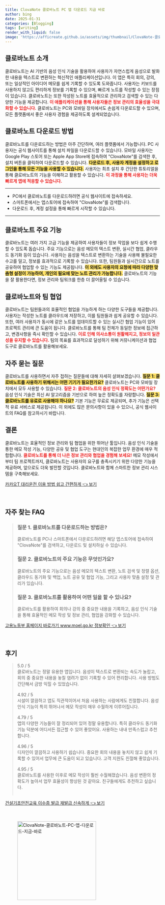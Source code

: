 ```yaml
---
title: ClovaNote 클로바노트 PC 앱 다운로드 지금 바로
author: bing
date: 2025-01-31
categories: [Blogging]
tags: [writing]
render_with_liquid: false
image: 'https://afficreate.github.io/assets/img/thumbnail/ClovaNote-클로바노트-PC-앱-다운로드-지금-바로.webp'
---
```



<h2 id='클로바노트_소개'>클로바노트 소개</h2>

<p>클로바노트는 AI 기반의 음성 인식 기술을 활용하여 사용자가 자연스럽게 음성으로 발화한 내용을 텍스트로 변환하는 혁신적인 애플리케이션입니다. 이 앱은 특히 회의, 강의, 또는 일상적인 아이디어 메모를 쉽게 기록할 수 있도록 도와줍니다. 사용자는 키보드를 사용하지 않고도 편리하게 정보를 기록할 수 있으며, 빠르게 노트를 작성할 수 있는 장점이 있습니다. 클로바노트는 또한 작성된 노트를 효율적으로 관리하고 검색할 수 있는 다양한 기능을 제공합니다. <b><span style="color: #ee2323;">이 애플리케이션을 통해 사용자들은 정보 관리의 효율성을 극대화할 수 있습니다.</span></b> 클로바노트는 PC와 모바일 장치에서도 손쉽게 다운로드할 수 있으며, 모든 플랫폼에서 좋은 사용자 경험을 제공하도록 설계되었습니다.</p>

<h2 id='다운로드_방법'>클로바노트 다운로드 방법</h2>

<p>클로바노트를 다운로드하는 방법은 아주 간단하며, 여러 플랫폼에서 가능합니다. PC 사용자는 공식 웹사이트를 통해 설치 파일을 다운로드할 수 있습니다. 모바일 사용자는 Google Play 스토어 또는 Apple App Store에 접속하여 "ClovaNote"를 검색한 후, 설치 버튼을 클릭하여 다운로드할 수 있습니다. <b><span style="background-color: #ffe066;">다운로드 후, 사용자 계정을 설정하고 로그인을 통해 모든 기능을 사용할 수 있습니다.</span></b> 사용자는 최초 설치 후 간단한 튜토리얼을 통해 클로바노트의 기능을 이해하고 활용할 수 있습니다. <b><span style="color: #ee2323;">이 과정을 통해 사용자는 더욱 빠르게 앱에 적응할 수 있습니다.</span></b></p>

<hr />

<ul>
    <li>PC에서 클로바노트를 다운로드하려면 공식 웹사이트에 접속하세요.</li>
    <li>스마트폰에서는 앱스토어에 접속하여 "ClovaNote"를 검색합니다.</li>
    <li>다운로드 후, 계정 설정을 통해 빠르게 시작할 수 있습니다.</li>
</ul>

<hr />

<h2 id='기능_분석'>클로바노트 주요 기능</h2>

<p>클로바노트는 여러 가지 고급 기능을 제공하여 사용자들이 정보 작업을 보다 쉽게 수행할 수 있도록 돕습니다. 주요 기능으로는 음성 메모의 텍스트 변환, 실시간 협업, 클라우드 동기화 등이 있습니다. 사용자는 음성을 텍스트로 변환하는 기술을 사용해 불필요한 수고를 덜고, 정보를 효과적으로 기록할 수 있습니다. 또한, 팀원들과 실시간으로 노트를 공유하여 협업할 수 있는 기능도 제공됩니다. <b><span style="background-color: #ffe066;">이 외에도 사용자의 요청에 따라 다양한 맞춤형 설정이 가능하여, 개인의 필요에 맞는 노트 관리가 가능합니다.</span></b> 클로바노트의 기능을 잘 활용한다면, 정보 관리와 팀워크를 한층 더 끌어올릴 수 있습니다.</p>

<h2 id='팀_협업'>클로바노트와 팀 협업</h2>

<p>클로바노트는 팀원들과의 효율적인 협업을 가능하게 하는 다양한 도구들을 제공합니다. 사용자는 작성한 노트를 클라우드에 저장하고, 이를 팀원들과 쉽게 공유할 수 있습니다. 또한, 여러 사용자가 동시에 같은 노트를 업데이트할 수 있는 실시간 협업 기능이 있어 프로젝트 관리에 큰 도움이 됩니다. 클로바노트를 통해 팀 전체가 동일한 정보에 접근하고, 변경사항을 즉시 확인할 수 있습니다. <b><span style="color: #ee2323;">이로 인해 의사소통이 원활해지고, 정보의 일관성을 유지할 수 있습니다.</span></b> 팀의 목표를 효과적으로 달성하기 위해 커뮤니케이션과 협업 도구로 클로바노트를 활용해보세요.</p>

<h2 id='자주_묻는_질문'>자주 묻는 질문</h2>

<p>클로바노트를 사용하면서 자주 접하는 질문들에 대해 자세히 살펴보겠습니다. <b><span style="background-color: #ffe066;">질문 1: 클로바노트를 사용하기 위해서는 어떤 기기가 필요한가요?</span></b> 클로바노트는 PC와 모바일 장치에서 모두 사용할 수 있습니다. <b><span style="color: #ee2323;">질문 2: 클로바노트의 음성 인식 정확도는 어떤가요?</span></b> 음성 인식 기술은 최신 AI 알고리즘을 기반으로 하여 높은 정확도를 자랑합니다. <b><span style="background-color: #ffe066;">질문 3: 클로바노트를 유료로 사용해야 하나요?</span></b> 기본 기능은 무료로 제공되며, 추가 기능은 선택적 유료 서비스로 제공됩니다. 이 외에도 많은 문의사항이 있을 수 있으니, 공식 웹사이트의 FAQ를 참고하시기 바랍니다.</p>

<h2 id='결론'>결론</h2>

<p>클로바노트는 효율적인 정보 관리와 팀 협업을 위한 뛰어난 툴입니다. 음성 인식 기술을 통한 메모 작성 기능, 다양한 공유 및 협업 도구는 현대인의 복잡한 업무 환경에 매우 적합합니다. <b><span style="color: #ee2323;">클로바노트를 통해 더 나은 정보 관리와 협업을 경험해 보세요!</span></b> 메모 작성에서부터 팀 프로젝트까지, 클로바노트는 사용자의 요구를 충족시키기 위한 다양한 기능을 제공하며, 앞으로도 더욱 발전할 것입니다. 클로바노트와 함께 스마트한 정보 관리 시스템을 구축해보세요.</p>


<p><a class="click-button" title="카카오T 대리운전 이용 방법 쉽고 간편하게" href="https://afficreate.github.io/posts/%EC%B9%B4%EC%B9%B4%EC%98%A4T-%EB%8C%80%EB%A6%AC%EC%9A%B4%EC%A0%84-%EC%9D%B4%EC%9A%A9-%EB%B0%A9%EB%B2%95-%EC%89%BD%EA%B3%A0-%EA%B0%84%ED%8E%B8%ED%95%98%EA%B2%8C/" rel="dofollow">카카오T 대리운전 이용 방법 쉽고 간편하게 👈 보기</a></p><br>
<h2 id='자주_찾는_FAQ'>자주 찾는 FAQ</h2>
<div itemscope="" itemtype="https://schema.org/FAQPage"> 
<blockquote> 
<div itemscope="" itemprop="mainEntity" itemtype="https://schema.org/Question"> 
<h3 itemprop="name">질문 1. 클로바노트를 다운로드하는 방법은?</h3> 
<div itemscope="" itemprop="acceptedAnswer" itemtype="https://schema.org/Answer"> 
<span itemprop="text"> 
<p>클로바노트를 PC나 스마트폰에서 다운로드하려면 해당 앱스토어에 접속하여 "ClovaNote"를 검색하고, 다운로드 및 설치하실 수 있습니다.</p> 
</span> 
</div> 
</div> 

<div itemscope="" itemprop="mainEntity" itemtype="https://schema.org/Question"> 
<h3 itemprop="name">질문 2. 클로바노트의 주요 기능은 무엇인가요?</h3> 
<div itemscope="" itemprop="acceptedAnswer" itemtype="https://schema.org/Answer"> 
<span itemprop="text"> 
<p>클로바노트의 주요 기능으로는 음성 메모의 텍스트 변환, 노트 검색 및 정렬 옵션, 클라우드 동기화 및 백업, 노트 공유 및 협업 기능, 그리고 사용자 맞춤 설정 및 관리가 있습니다.</p> 
</span> 
</div> 
</div> 

<div itemscope="" itemprop="mainEntity" itemtype="https://schema.org/Question"> 
<h3 itemprop="name">질문 3. 클로바노트를 활용하여 어떤 일을 할 수 있나요?</h3> 
<div itemscope="" itemprop="acceptedAnswer" itemtype="https://schema.org/Answer"> 
<span itemprop="text"> 
<p>클로바노트를 활용하여 회의나 강의 중 중요한 내용을 기록하고, 음성 인식 기술을 통해 효율적인 메모 작성 및 정보 관리, 협업을 강화할 수 있습니다.</p> 
</span> 
</div> 
</div> 
</blockquote> 
</div>
<p><a class="click-button" title="고용노동부 홈페이지 바로가기 www.moel.go.kr 정보확인" href="https://afficreate.github.io/posts/%EA%B3%A0%EC%9A%A9%EB%85%B8%EB%8F%99%EB%B6%80-%ED%99%88%ED%8E%98%EC%9D%B4%EC%A7%80-%EB%B0%94%EB%A1%9C%EA%B0%80%EA%B8%B0-www.moel.go.kr-%EC%A0%95%EB%B3%B4%ED%99%95%EC%9D%B8/" rel="dofollow">고용노동부 홈페이지 바로가기 www.moel.go.kr 정보확인 👈 보기</a></p><br>
<h2 id='후기'>후기</h2>
<div itemscope itemtype="https://schema.org/Product">
  <blockquote>
  <div itemprop="review" itemscope itemtype="https://schema.org/Review">
      <div itemprop="reviewRating" itemscope itemtype="https://schema.org/Rating"> <span itemprop="ratingValue">5.0</span> / <span itemprop="bestRating">5</span> </div>
      <span itemprop="reviewBody">클로바노트는 정말 유용한 앱입니다. 음성이 텍스트로 변환되는 속도가 놀랍고, 회의 중 중요한 내용을 놓칠 염려가 없이 기록할 수 있어 편리합니다. 사용 방법도 간단해서 금방 익힐 수 있었습니다.</span>
  </div>
  <br>
  <div itemprop="review" itemscope itemtype="https://schema.org/Review">
      <div itemprop="reviewRating" itemscope itemtype="https://schema.org/Rating"> <span itemprop="ratingValue">4.92</span> / <span itemprop="bestRating">5</span> </div>
      <span itemprop="reviewBody">시설이 깔끔하고 앱도 직관적이어서 처음 사용하는 사람에게도 친절합니다. 음성 인식 기능이 특히 뛰어나서 메모 작성이 매우 수월하게 이루어집니다.</span>
  </div>
  <br>
  <div itemprop="review" itemscope itemtype="https://schema.org/Review">
      <div itemprop="reviewRating" itemscope itemtype="https://schema.org/Rating"> <span itemprop="ratingValue">4.79</span> / <span itemprop="bestRating">5</span> </div>
      <span itemprop="reviewBody">앱의 다양한 기능들이 잘 정리되어 있어 정말 유용합니다. 특히 클라우드 동기화 기능 덕분에 어디서든 접근할 수 있어 좋았어요. 사용하는 내내 만족스럽고 추천합니다.</span>
  </div>
  <br>
  <div itemprop="review" itemscope itemtype="https://schema.org/Review">
      <div itemprop="reviewRating" itemscope itemtype="https://schema.org/Rating"> <span itemprop="ratingValue">4.96</span> / <span itemprop="bestRating">5</span> </div>
      <span itemprop="reviewBody">디자인이 깔끔하고 사용하기 쉽습니다. 중요한 회의 내용을 놓치지 않고 쉽게 기록할 수 있어서 업무에 큰 도움이 되고 있습니다. 고객 지원도 친절해 좋았습니다.</span>
  </div>
  <br>
  <div itemprop="review" itemscope itemtype="https://schema.org/Review">
      <div itemprop="reviewRating" itemscope itemtype="https://schema.org/Rating"> <span itemprop="ratingValue">4.95</span> / <span itemprop="bestRating">5</span> </div>
      <span itemprop="reviewBody">클로바노트를 사용한 이후로 메모 작성이 훨씬 수월해졌습니다. 음성 변환의 정확도가 높아서 업무 효율성이 향상된 것 같아요. 친구들에게도 추천하고 싶습니다.</span>
  </div>
  <br>
  </blockquote>
</div>
<p><a class="click-button" title="건설기초안전교육 이수증 발급 재발급 신속하게" href="https://afficreate.github.io/posts/%EA%B1%B4%EC%84%A4%EA%B8%B0%EC%B4%88%EC%95%88%EC%A0%84%EA%B5%90%EC%9C%A1-%EC%9D%B4%EC%88%98%EC%A6%9D-%EB%B0%9C%EA%B8%89-%EC%9E%AC%EB%B0%9C%EA%B8%89-%EC%8B%A0%EC%86%8D%ED%95%98%EA%B2%8C/" rel="dofollow">건설기초안전교육 이수증 발급 재발급 신속하게 👈 보기</a></p><br>
<figure class="image"><img src="https://afficreate.github.io/assets/img/thumbnail/ClovaNote-클로바노트-PC-앱-다운로드-지금-바로.webp" alt="ClovaNote-클로바노트-PC-앱-다운로드-지금-바로" width="256" height="256"></figure>